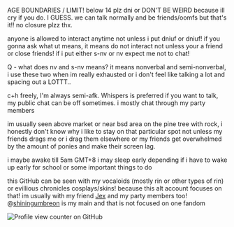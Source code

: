 AGE BOUNDARIES / LIMIT! below 14 plz dni or DON'T BE WEIRD because ill cry if you do. I GUESS. we can talk normally and be friends/oomfs but that's it!! no closure plzz thx.

anyone is allowed to interact anytime not unless i put dniuf or dniuf! if you gonna ask what ut means, it means do not interact not unless your a friend or close friends!
if i put either s-nv or nv expect me not to chat!

Q - what does nv and s-nv means?
it means nonverbal and semi-nonverbal, i use these two when im really exhausted or i don't feel like talking a lot and spacing out a LOTTT..

c+h freely, I'm always semi-afk. Whispers is preferred if you want to talk, my public chat can be off sometimes.
i mostly chat through my party members

im usually seen above market or near bsd area on the pine tree with rock, i honestly don't know why i like to stay on that particular spot not unless my friends drags me or i drag them elsewhere or my friends get overwhelmed by the amount of ponies and make their screen lag.

i maybe awake till 5am GMT+8 i may sleep early depending if i have to wake up early for school or some important things to do

this GitHub can be seen with my vocaloids (mostly rin or other types of rin) or evillious chronicles cosplays/skins! because this alt account focuses on that!
im usually with my friend [Jex](https://www.patreon.com/user?u=77023312) and my party members too!
@[shiningumbreon](https://github.com/shiningumbreon) is my main and that is not focused on one fandom 

![Profile view counter on GitHub](https://komarev.com/ghpvc/?username=daughterofevil)
